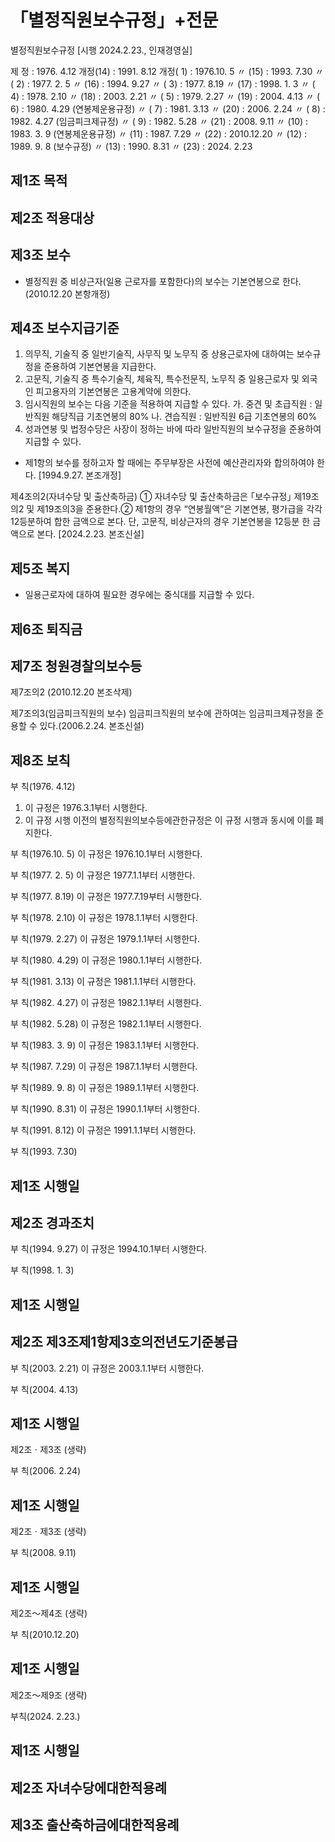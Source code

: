 # 「별정직원보수규정」+전문

별정직원보수규정
[시행 2024.2.23., 인재경영실]

제    정 : 1976. 4.12
개정(14) : 1991. 8.12
개정( 1) : 1976.10. 5
〃 (15) : 1993. 7.30
  〃 ( 2) : 1977. 2. 5
〃 (16) : 1994. 9.27
 〃 ( 3) : 1977. 8.19
〃 (17) : 1998. 1. 3
〃 ( 4) : 1978. 2.10
〃 (18) : 2003. 2.21
〃 ( 5) : 1979. 2.27
〃 (19) : 2004. 4.13
〃 ( 6) : 1980. 4.29
(연봉제운용규정)
〃 ( 7) : 1981. 3.13
〃 (20) : 2006. 2.24
〃 ( 8) : 1982. 4.27
(임금피크제규정)
〃 ( 9) : 1982. 5.28
〃 (21) : 2008. 9.11
 〃 (10) : 1983. 3. 9
(연봉제운용규정)
 〃 (11) : 1987. 7.29
〃 (22) : 2010.12.20
〃 (12) : 1989. 9. 8
(보수규정)
〃 (13) : 1990. 8.31
〃 (23) : 2024. 2.23

## 제1조 목적

## 제2조 적용대상

## 제3조 보수
- 별정직원 중 비상근자(일용 근로자를 포함한다)의 보수는 기본연봉으로 한다. (2010.12.20 본항개정)

## 제4조 보수지급기준
  1. 의무직, 기술직 중 일반기술직, 사무직 및 노무직 중 상용근로자에 대하여는 보수규정을 준용하여 기본연봉을 지급한다.
2. 고문직, 기술직 중 특수기술직, 체육직, 특수전문직, 노무직 중 일용근로자 및 외국인 피고용자의 기본연봉은 고용계약에 의한다.
3. 임시직원의 보수는 다음 기준을 적용하여 지급할 수 있다.
 가. 중견 및 초급직원 : 일반직원 해당직급 기초연봉의 80%
 나. 견습직원 : 일반직원 6급 기초연봉의 60%
4. 성과연봉 및 법정수당은 사장이 정하는 바에 따라 일반직원의 보수규정을 준용하여 지급할 수 있다.
- 제1항의 보수를 정하고자 할 때에는 주무부장은 사전에 예산관리자와 합의하여야 한다.
[1994.9.27. 본조개정]

제4조의2(자녀수당 및 출산축하금) ① 자녀수당 및 출산축하금은 &#65378;보수규정&#65379; 제19조의2 및 제19조의3을 준용한다.② 제1항의 경우 “연봉월액”은 기본연봉, 평가급을 각각 12등분하여 합한 금액으로 본다. 단, 고문직, 비상근자의 경우 기본연봉을 12등분 한 금액으로 본다.
[2024.2.23. 본조신설]

## 제5조 복지
- 일용근로자에 대하여 필요한 경우에는 중식대를 지급할 수 있다.

## 제6조 퇴직금

## 제7조 청원경찰의보수등

제7조의2 (2010.12.20 본조삭제)

제7조의3(임금피크직원의 보수) 임금피크직원의 보수에 관하여는 임금피크제규정을 준용할 수 있다.(2006.2.24. 본조신설)

## 제8조 보칙

부     칙(1976. 4.12)
1. 이 규정은 1976.3.1부터 시행한다.
2. 이 규정 시행 이전의 별정직원의보수등에관한규정은 이 규정 시행과 동시에 이를 폐지한다.

부     칙(1976.10. 5)
이 규정은 1976.10.1부터 시행한다.

부     칙(1977. 2. 5)
이 규정은 1977.1.1부터 시행한다.

부     칙(1977. 8.19)
이 규정은 1977.7.19부터 시행한다.

부     칙(1978. 2.10)
이 규정은 1978.1.1부터 시행한다.

부     칙(1979. 2.27)
이 규정은 1979.1.1부터 시행한다.

부     칙(1980. 4.29)
이 규정은 1980.1.1부터 시행한다.

부     칙(1981. 3.13)
이 규정은 1981.1.1부터 시행한다.

부     칙(1982. 4.27)
이 규정은 1982.1.1부터 시행한다.

부     칙(1982. 5.28)
이 규정은 1982.1.1부터 시행한다.

부     칙(1983. 3. 9)
이 규정은 1983.1.1부터 시행한다.

부     칙(1987. 7.29)
이 규정은 1987.1.1부터 시행한다.

부     칙(1989. 9. 8)
이 규정은 1989.1.1부터 시행한다.

부     칙(1990. 8.31)
이 규정은 1990.1.1부터 시행한다.

부     칙(1991. 8.12)
이 규정은 1991.1.1부터 시행한다.

부     칙(1993. 7.30)
## 제1조 시행일
## 제2조 경과조치

부     칙(1994. 9.27)
이 규정은 1994.10.1부터 시행한다.

부     칙(1998. 1. 3)
## 제1조 시행일
## 제2조 제3조제1항제3호의전년도기준봉급

부     칙(2003. 2.21)
이 규정은 2003.1.1부터 시행한다.

부     칙(2004. 4.13)
## 제1조 시행일
제2조ㆍ제3조 (생략)

부     칙(2006. 2.24)
## 제1조 시행일
제2조ㆍ제3조 (생략)

부     칙(2008. 9.11)
## 제1조 시행일
제2조～제4조 (생략)

부     칙(2010.12.20)
## 제1조 시행일
제2조～제9조 (생략)

부칙(2024. 2.23.)
## 제1조 시행일
## 제2조 자녀수당에대한적용례
## 제3조 출산축하금에대한적용례
